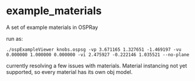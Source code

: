 # example_materials
A set of example materials in OSPRay

run as:
```
./ospExampleViewer knobs.ospsg -vp 3.671165 1.327651 -1.469197 -vu 0.000000 1.000000 0.000000 -vi 2.475927 -0.222146 1.035521 --no-plane
```

currently resolving a few issues with materials.  Material instancing not yet supported, so every material has its own obj model.  
